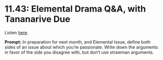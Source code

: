 # 11.43: Elemental Drama Q&A, with Tananarive Due 

Listen [here](http://www.writingexcuses.com/2016/10/23/11-43-elemental-drama-qa-with-tananarive-due/). 

**Prompt:** In preparation for next month, and Elemental Issue, define both sides of an issue about which you’re passionate. Write down the arguments in favor of the side you disagree with, but don’t use strawman arguments.